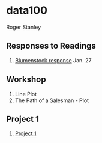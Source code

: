 # data100
Roger Stanley
## Responses to Readings
1. [Blumenstock response](https://github.com/Restitutus/data100/blob/master/blumenstock.md) Jan. 27
## Workshop
1. Line Plot
2. The Path of a Salesman - Plot
## Project 1
1. [Project 1](https://github.com/Restitutus/data100/blob/master/project1.md)
